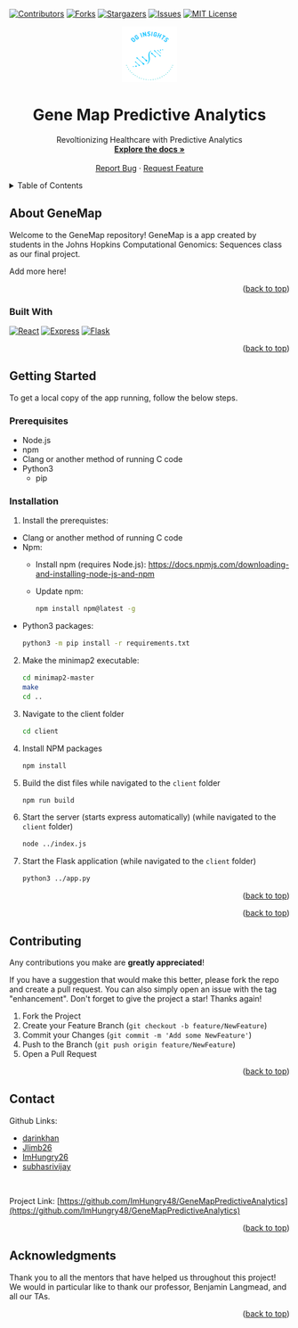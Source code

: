 <a name="readme-top"></a>

[![Contributors][contributors-shield]][contributors-url]
[![Forks][forks-shield]][forks-url]
[![Stargazers][stars-shield]][stars-url]
[![Issues][issues-shield]][issues-url]
[![MIT License][license-shield]][license-url]


<div align="center">
  <a href="https://github.com/ImHungry48/GeneMapPredictiveAnalytics">
    <img src="client/public/thumbnail_image.png" alt="Logo" width="100" height="100">
  </a>


  <h1 align="center">Gene Map Predictive Analytics </h1>

  <p align="center">
    Revoltionizing Healthcare with Predictive Analytics
    <br />
    <a href="https://github.com/ImHungry48/GeneMapPredictiveAnalytics"><strong>Explore the docs »</strong></a>
    <br />
    <br />
    <!-- <a href="">View Demo</a> -->
    <!-- · -->
    <a href="https://github.com/ImHungry48/GeneMapPredictiveAnalytics/issues">Report Bug</a>
    ·
    <a href="https://github.com/ImHungry48/GeneMapPredictiveAnalytics/issues">Request Feature</a>
  </p>
</div>

<!-- TABLE OF CONTENTS -->
<details>
  <summary>Table of Contents</summary>
  <ol>
    <li>
      <a href="#about-the-project">About GeneMap</a>
      <ul>
        <li><a href="#built-with">Built With</a></li>
      </ul>
    </li>
    <li>
      <a href="#getting-started">Getting Started</a>
      <ul>
        <li><a href="#prerequisites">Prerequisites</a></li>
        <li><a href="#installation">Installation</a></li>
      </ul>
    </li>
    <!-- <li><a href="#usage">Usage</a></li> -->
    <!-- <li><a href="#roadmap">Roadmap</a></li> -->
    <li><a href="#contributing">Contributing</a></li>
    <!-- <li><a href="#license">License</a></li> -->
    <li><a href="#contact">Contact</a></li>
    <li><a href="#acknowledgments">Acknowledgments</a></li>
  </ol>
</details>


<!-- ABOUT THE PROJECT -->

## About GeneMap

<!-- [![Product Name Screen Shot][product-screenshot]](https://example.com) -->

Welcome to the GeneMap repository! GeneMap is a app created by students in the Johns Hopkins Computational Genomics: Sequences class as our final project.

Add more here!

<p align="right">(<a href="#readme-top">back to top</a>)</p>

### Built With

<!-- This section should list any major frameworks/libraries used to bootstrap your project. Leave any add-ons/plugins for the acknowledgements section. Here are a few examples. -->

[![React][React.js]][React-url]
[![Express][Express.js]][Express-url]
[![Flask][Flask.js]][Flask-url]

<p align="right">(<a href="#readme-top">back to top</a>)</p>

<!-- GETTING STARTED -->
## Getting Started

To get a local copy of the app running, follow the below steps.

### Prerequisites

* Node.js
* npm
* Clang or another method of running C code
* Python3
  * pip

### Installation

1. Install the prerequistes:

  * Clang or another method of running C code
  * Npm:
    * Install npm (requires Node.js): https://docs.npmjs.com/downloading-and-installing-node-js-and-npm

    * Update npm:
      ```sh
      npm install npm@latest -g
      ```
  * Python3 packages:
    ```sh
    python3 -m pip install -r requirements.txt
    ```
  
2. Make the minimap2 executable:
    ```sh
    cd minimap2-master
    make
    cd ..
    ```

 
3. Navigate to the client folder
    ```sh
    cd client
    ```

4. Install NPM packages
    ```sh
    npm install
    ```

5. Build the dist files while navigated to the `client` folder
    ```sh
    npm run build
    ```

6. Start the server (starts express automatically) (while navigated to the `client` folder)
    ```sh
    node ../index.js
    ```    

7. Start the Flask application (while navigated to the `client` folder)
    ```sh
    python3 ../app.py
    ```

<p align="right">(<a href="#readme-top">back to top</a>)</p>

<!-- USAGE EXAMPLES -->
<!-- ## Usage -->

<p align="right">(<a href="#readme-top">back to top</a>)</p>

<!-- CONTRIBUTING -->
## Contributing

Any contributions you make are **greatly appreciated**!

If you have a suggestion that would make this better, please fork the repo and create a pull request. You can also simply open an issue with the tag "enhancement".
Don't forget to give the project a star! Thanks again!

1. Fork the Project
2. Create your Feature Branch (`git checkout -b feature/NewFeature`)
3. Commit your Changes (`git commit -m 'Add some NewFeature'`)
4. Push to the Branch (`git push origin feature/NewFeature`)
5. Open a Pull Request

<p align="right">(<a href="#readme-top">back to top</a>)</p>


<!-- CONTACT -->
## Contact

Github Links:
- [darinkhan](https://github.com/darinkhan)
- [Jlimb26](https://github.com/Jlimb26)
- [ImHungry26](https://github.com/ImHungry48)
- [subhasrivijay](https://github.com/subhasrivijay)

</br>

Project Link: [https://github.com/ImHungry48/GeneMapPredictiveAnalytics](https://github.com/ImHungry48/GeneMapPredictiveAnalytics)

<p align="right">(<a href="#readme-top">back to top</a>)</p>


<!-- ACKNOWLEDGMENTS -->
## Acknowledgments

Thank you to all the mentors that have helped us throughout this project! We would in particular like to thank our professor, Benjamin Langmead, and all our TAs.


<p align="right">(<a href="#readme-top">back to top</a>)</p>



<!-- MARKDOWN LINKS & IMAGES -->
<!-- https://www.markdownguide.org/basic-syntax/#reference-style-links -->
[contributors-shield]: https://img.shields.io/github/contributors/ImHungry48/GeneMapPredictiveAnalytics.svg?style=for-the-badge
[contributors-url]: https://github.com/ImHungry48/GeneMapPredictiveAnalytics/graphs/contributors
[forks-shield]: https://img.shields.io/github/forks/ImHungry48/GeneMapPredictiveAnalytics.svg?style=for-the-badge
[forks-url]: https://github.com/ImHungry48/GeneMapPredictiveAnalytics/network/members
[stars-shield]: https://img.shields.io/github/stars/ImHungry48/GeneMapPredictiveAnalytics.svg?style=for-the-badge
[stars-url]: https://github.com/ImHungry48/GeneMapPredictiveAnalytics/stargazers
[issues-shield]: https://img.shields.io/github/issues/ImHungry48/GeneMapPredictiveAnalytics.svg?style=for-the-badge
[issues-url]: https://github.com/ImHungry48/GeneMapPredictiveAnalytics/issues
[license-shield]: https://img.shields.io/github/license/ImHungry48/GeneMapPredictiveAnalytics.svg?style=for-the-badge
[license-url]: https://github.com/ImHungry48/GeneMapPredictiveAnalytics/blob/master/LICENSE.txt

[React.js]: https://img.shields.io/badge/React-20232A?style=for-the-badge&logo=react&logoColor=61DAFB
[React-url]: https://reactjs.org/
[Express.js]: https://img.shields.io/badge/Express.js-404D59?style=for-the-badge
[Express-url]: https://expressjs.com/
[Flask.js]: https://img.shields.io/badge/Flask-20232A?style=for-the-badge&logo=flask&logoColor=white
[Flask-url]: https://flask.palletsprojects.com/en/2.3.x/
